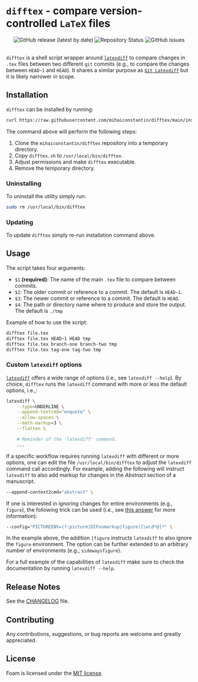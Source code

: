 # `difftex` - compare version-controlled `LaTeX` files

<div align="center">
    <img alt="GitHub release (latest by date)" src="https://img.shields.io/github/v/release/mihaiconstantin/difftex">
    <img alt="Repository Status" src="https://img.shields.io/badge/repo%20status-WIP-yellow">
    <img alt="GitHub issues" src="https://img.shields.io/github/issues/mihaiconstantin/difftex">
</div>

<br>

`difftex` is a shell script wrapper around
[`latexdiff`](https://ctan.org/pkg/latexdiff?lang=en) to compare changes in
`.tex` files between two different `git` commits (e.g., to compare the changes
between `HEAD~1` and `HEAD`). It shares a similar purpose as [`Git
Latexdiff`](https://gitlab.com/git-latexdiff/git-latexdiff) but it is likely
narrower in scope.

## Installation

`difftex` can be installed by running:

```bash
curl https://raw.githubusercontent.com/mihaiconstantin/difftex/main/install.sh | sudo bash
```

The command above will perform the following steps:

1. Clone the `mihaiconstantin/difftex` repository into a temporary directory.
2. Copy `difftex.sh` to `/usr/local/bin/difftex`.
3. Adjust permissions and make `difftex` executable.
4. Remove the temporary directory.

### Uninstalling

To uninstall the utility simply run:

```bash
sudo rm /usr/local/bin/difftex
```

### Updating

To update `difftex` simply re-run installation command above.

## Usage

The script takes four arguments:

- `$1` **(required)**: The name of the main `.tex` file to compare between commits.
- `$2`: The older commit or reference to a commit. The default is `HEAD~1`.
- `$3`: The newer commit or reference to a commit. The default is `HEAD`.
- `$4`: The path or directory name where to produce and store the output. The default is `./tmp`

Example of how to use the script:

```bash
difftex file.tex
difftex file.tex HEAD~1 HEAD tmp
difftex file.tex branch-one branch-two tmp
difftex file.tex tag-one tag-two tmp
```

### Custom `latexdiff` options

[`latexdiff`](https://ctan.org/pkg/latexdiff?lang=en) offers a wide range of
options (i.e., see `latexdiff --help`). By choice, `difftex` runs the
`latexdiff` command with more or less the default options, i.e.,:

```bash
latexdiff \
    --type=UNDERLINE \
    --append-textcmd="enquote" \
    --allow-spaces \
    --math-markup=3 \
    --flatten \

    # Reminder of the 'latexdiff' command.
    ...
```

If a specific workflow requires running `latexdiff` with different or more
options, one can edit the file `/usr/local/bin/difftex` to adjust the
`latexdiff` command call accordingly. For example, adding the following will
instruct `latexdiff` to also add markup for changes in the *Abstract* section of
a manuscript.

``` bash
--append-context2cmd="abstract" \
```

If one is interested in ignoring changes for entire environments (e.g.,
`figure`), the following trick can be used (i.e., see [this
answer](https://tex.stackexchange.com/a/73649/134807) for more information):

```bash
--config="PICTUREENV=(?:picture|DIFnomarkup|figure)[\w\d*@]*" \
```

In the example above, the addition `|figure` instructs `latexdiff` to also
ignore the `figure` environment. The option can be further extended to an
arbitrary number of environments (e.g., `sidewaysfigure`).

For a full example of the capabilities of `latexdiff` make sure to check the
documentation by running `latexdiff --help`.

## Release Notes

See the [CHANGELOG](CHANGELOG.md) file.

## Contributing

Any contributions, suggestions, or bug reports are welcome and greatly
appreciated.

## License

Foam is licensed under the [MIT license](LICENSE).
